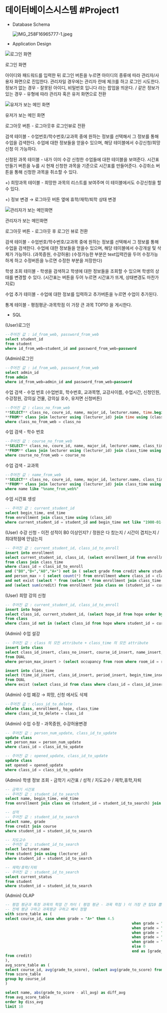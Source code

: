 # 데이터베이스시스템 #Project1

- Database Schema
    
    ![IMG_258F16965777-1.jpeg](./IMG_258F16965777-1.jpeg)
    
- Application Design

![로그인 화면](./Untitled.png)

로그인 화면

아이디와 패드워드를 입력한 뒤 로그인 버튼을 누르면 아이디의 종류에 따라 관리자/사용자 화면으로 진입한다. 관리자일 경우에는 관리자 란에 체크를 하고 로그인 시도한다. 정보가 없는 경우 - 잘못된 아이디, 비밀번호 입니다 라는 팝업을 띄운다. / 같은 정보가 있는 경우 - 유형에 따라 관리자 혹은 유저 화면으로 전환

![유저가 보는 메인 화면](./Untitled%201.png)

유저가 보는 메인 화면

로그아웃 버튼 - 로그아웃후 로그인뷰로 전환

검색 테이블 - 수업번호/학수번호/교과목 중에 원하는 정보를 선택해서 그 정보를 통해 수업을 검색한다. 수업에 대한 정보들을 얻을수 있으며, 해당 테이블에서 수강신청/희망신청 이 가능하다.

신청된 과목 테이블 - 내가 이미 수강 신청한 수업들에 대한 테이블을 보여준다. 시간표만들기 버튼을 누를 시 현재 신청한 과목을 기준으로 시간표를 만들어준다. 수강취소 버튼을 통해 신청한 과목을 취소할 수 있다. 

+) 희망과목 테이블 -  희망한 과목의 리스트를 보여주며 이 테이블에서도 수강신청을 할 수 있다.

+) 정보 변경 → 로그아웃 버튼 옆에 휴학/재학/퇴학 상태 변경

![관리자가 보는 메인화면](./Untitled%202.png)

관리자가 보는 메인화면

로그아웃 버튼 - 로그아웃 후 로그인 뷰로 전환

검색 테이블 - 수업번호/학수번호/교과목 중에 원하는 정보를 선택해서 그 정보를 통해 수업을 검색한다. 수업에 대한 정보들을 얻을수 있으며, 해당 테이블에서 수강개설 및 삭제가 가능하다. (과목증원, 수강허용) (수정가능한 부분은 text입력칸을 두어 수정가능하게 하고 수정버튼을 누르면 수정한 부분을 저장한다)

학생 조회 테이블 - 학생을 검색하고 학생에 대한 정보들을 조회할 수 있으며 학생의 상태를 변경할 수 있다. (시간표는 버튼을 두어 누르면 시간표가 뜨게, 상태변경도 마찬가지로)

수업 추가 테이블 - 수업에 대한 정보를 입력하고 추가버튼을 누르면 수업이 추가된다.

통계 테이블 - 평점평균-과목학점 이 가장 큰 과목 TOP10 을 게시한다.

- SQL

(User)로그인 

```sql
--주어진 값 : id_from_web, password_from_web
select student_id
from student
where id_from_web=student_id and password_from_web=password
```

(Admin)로그인

```sql
--주어진 값 : id_from_web, password_from_web
select admin_id
from admin
where id_from_web=admin_id and password_from_web=password
```

수업 검색 - 수업 번호 (수업번호, 학수번호, 교과목명, 교강사이름, 수업시간, 신청인원, 수강정원, 강의실 건물, 강의실 호수, 유저면 신청버튼)

```sql
--주어진 값 : class_no_from_web
**SELECT** class_no, coure_id, name, major_id, lecturer.name, time.begin, tme.end, enrollment_table.enrollment_count, person_max, building.name, building.rooms
**FROM** class join lecturer using (lecturer_id) join time using (class_id) join room using (room_id) join building using (building_id) join (select count(*) as enrollment_count, class_id from enrollment group by class_id) as enrollment_table using (class_id)
where class_no_from_web = class_no
```

수업 검색 - 학수 번호

```sql
--주어진 값 : course_no_from_web
**SELECT** class_no, coure_id, name, major_id, lecturer.name, class_time.begin_time, tme.end_time, enrollment_table.enrollment_count, person_max, building.name, building.rooms
**FROM** class join lecturer using (lecturer_id) join class_time using (class_id) join room using (room_id) join building using (building_id) join (select count(*) as enrollment_count, class_id from enrollment group by class_id) as enrollment_table using (class_id)
where course_no_from_web = course_no
```

수업 검색 - 교과목

```sql
--주어진 값 : name_from_web
**SELECT** class_no, coure_id, name, major_id, lecturer.name, class_time.begin_time, tme.end_time, enrollment_table.enrollment_count, person_max, building.name, building.rooms
**FROM** class join lecturer using (lecturer_id) join class_time using (class_id) join room using (room_id) join building using (building_id) join (select count(*) as enrollment_count, class_id from enrollment group by class_id) as enrollment_table using (class_id)
where name like "%name_from_web%"
```

수업 시간표 생성

```sql
-- 주어진 값 : current_student_id
select begin_time, end_time
from enrollment join class_time using (class_id)
where current_student_id = student_id and begin_time not like "1900-01-06%"
```

(User) 수강 신청 - 이전 성적이 B0 이상인지? / 정원은 다 찼는지 / 시간이 겹치는지 / 최대학점에 안넘는지

```sql
-- 주어진 값 : current_student_id, class_id_to_enroll
insert into enrollment
select current_student_id, class_id, (select enrollment_id from enrollment order by enrollment_id desc limit 1) + 1 
from class join class_time
where class_id = class_id_to_enroll 
and ("B0","B+","A0","A+") not in ( select grade from credit where student_id = current_student_id and course_id = ( select course_id from class where class_id = class_id_to_enroll)) 
and person_max > ( select count(*) from enrollment where class_id = class_id_to_enroll group by class_id )
and not exist (select * from (select * from enrollment join class_time where student_id = current_student_id) as T where (begin_time between T.begin_time and T.end_time) or (end_time between T.begin_time and T.end_time))
and (select sum(credit) from enrollment join class on (student_id = current_student_id)) + credit < 19 
```

(User) 희망 강의 신청

```sql
-- 주어진 값 : current_student_id, class_id_to_enroll
insert into hope
select class_id, current_student_id, (select hope_id from hope order by hope_id desc limit 1) + 1 
from class
where class_id not in (select class_id from hope where student_id = current_student_id)
```

(Admin) 수업 설강

```sql
-- 주어진 값 : class 의 모든 attribute + class_time 의 모든 attribute
insert into class
select class_id_insert, class_no_insert, course_id_insert, name_insert, major_id_insert, class_year_insert, credit_insert, lecturer_id_insert, person_max_insert, opened_insert, room_id_insert
from DUAL
where person_max_insert > (select occupancy from room where room_id = room_id_insert) and begin_time_inset not like "1900-01-07%"

insert into class_time
select (time_id_insert, class_id_insert, period_insert, begin_time_insert, end_time_insert
from DUAL
where exist (select class_id from class where class_id = class_id_insert)
```

(Admin) 수업 폐강 → 희망, 신청 에서도 삭제

```sql
--주어진 값 : class_id_to_delete
delete class, enrollment, hope, class_time
where class_id_to_delete = class_id
```

(Admin) 수업 수정 - 과목증원, 수강허용변경

```sql
-- 주어진 값 : person_num_update, class_id_to_update
update class
set person_max = person_num_update
where class_id = class_id_to_update

-- 주어진 값 : opened_update, class_id_to_update
update class
set opened = opened_update
where class_id = class_id_to_update
```

(Admin) 학생 정보 조회 - 금학기 시간표 / 성적 / 지도교수 / 재학,휴학,자퇴

```sql
-- 금학기 시간표
-- 주어진 값 : student_id_to_search
select name, begin_time, end_time
from enrollment join class on (student_id = student_id_to_search) join class_time

-- 성적
-- 주어진 값 : student_id_to_search
select name, grade
from credit join course
where student_id = student_id_to_search

-- 지도교수
-- 주어진 값 : student_id_to_search
select lecturer.name
from student join using (lecturer_id)
where student_id = student_id_to_search

-- 재학/휴학/자퇴
-- 주어진 값 : student_id_to_search
select current_status
from student
where student_id = student_id_to_search
```

(Admin) OLAP

```sql
-- 평점 평균과 특정 과목의 학점 간 차이 ( 평점 평균 - 과목 학점 ) 이 가장 큰 탑10 뽑기
-- 전체 평균 구하고 과목평균 구하고 빼서 정렬 
with score_table as (
select course_id, case when grade = "A+" then 4.5
														 when grade = "A" then 4
														 when grade = "B+" then 3.5
														 when grade = "B" then 3
														 when grade = "C+" then 2.5
														 when grade = "C" then 2
														 else 0
														 end as [grade_to_score]
from credit)
),
avg_score_table as (
select course_id, avg(grade_to_score), (select avg(grade_to_score) from score_table) as all_avg 
from score_table
group by course_id
)

select name, abs(grade_to_score - all_avg) as diff_avg
from avg_score_table
order by diss_avg
limit 10
```